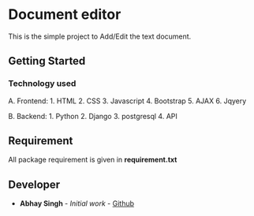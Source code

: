 # Document editor

This is the simple project to Add/Edit the text document.

## Getting Started

### Technology used
A. Frontend:
    1. HTML
    2. CSS
    3. Javascript
    4. Bootstrap
    5. AJAX
    6. Jqyery

B. Backend:
    1. Python
    2. Django
    3. postgresql
    4. API


## Requirement

All package requirement is given in **requirement.txt**


## Developer

* **Abhay Singh** - *Initial work* - [Github](https://github.com/abhay4122)
